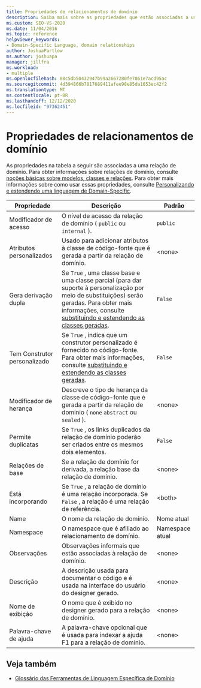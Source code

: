 ```yaml
---
title: Propriedades de relacionamentos de domínio
description: Saiba mais sobre as propriedades que estão associadas a um relationshop de domínio, como modificador de acesso, atributos personalizados e gera derivação dupla.
ms.custom: SEO-VS-2020
ms.date: 11/04/2016
ms.topic: reference
helpviewer_keywords:
- Domain-Specific Language, domain relationships
author: JoshuaPartlow
ms.author: joshuapa
manager: jillfra
ms.workload:
- multiple
ms.openlocfilehash: 88c5db50432947b99a2667280fe7861e7acd95ac
ms.sourcegitcommit: 4d394866b7817689411afee98e85da1653ec42f2
ms.translationtype: MT
ms.contentlocale: pt-BR
ms.lasthandoff: 12/12/2020
ms.locfileid: "97362451"
---
```

# <a name="properties-of-domain-relationships"></a>Propriedades de relacionamentos de domínio
As propriedades na tabela a seguir são associadas a uma relação de domínio. Para obter informações sobre relações de domínio, consulte [noções básicas sobre modelos, classes e relações](../modeling/understanding-models-classes-and-relationships.md). Para obter mais informações sobre como usar essas propriedades, consulte [Personalizando e estendendo uma linguagem de Domain-Specific](../modeling/customizing-and-extending-a-domain-specific-language.md).

|Propriedade|Descrição|Padrão|
|-|-|-|
|Modificador de acesso|O nível de acesso da relação de domínio ( `public` ou `internal` ).|`public`|
|Atributos personalizados|Usado para adicionar atributos à classe de código-fonte que é gerada a partir da relação de domínio.|\<none>|
|Gera derivação dupla|Se `True` , uma classe base e uma classe parcial (para dar suporte à personalização por meio de substituições) serão geradas. Para obter mais informações, consulte [substituindo e estendendo as classes geradas](../modeling/overriding-and-extending-the-generated-classes.md).|`False`|
|Tem Construtor personalizado|Se `True` , indica que um construtor personalizado é fornecido no código-fonte. Para obter mais informações, consulte [substituindo e estendendo as classes geradas](../modeling/overriding-and-extending-the-generated-classes.md).|`False`|
|Modificador de herança|Descreve o tipo de herança da classe de código-fonte que é gerada a partir da relação de domínio ( `none` `abstract` ou `sealed` ).|\<none>|
|Permite duplicatas|Se `True` , os links duplicados da relação de domínio poderão ser criados entre os mesmos dois elementos.|`False`|
|Relações de base|Se a relação de domínio for derivada, a relação base da relação de domínio.|\<none>|
|Está incorporando|Se `True` , a relação de domínio é uma relação incorporada. Se `False` , a relação é uma relação de referência.|\<both>|
|Name|O nome da relação de domínio.|Nome atual|
|Namespace|O namespace que é afiliado ao relacionamento de domínio.|Namespace atual|
|Observações|Observações informais que estão associadas à relação de domínio.|\<none>|
|Descrição|A descrição usada para documentar o código e é usada na interface do usuário do designer gerado.|\<none>|
|Nome de exibição|O nome que é exibido no designer gerado para a relação de domínio.|\<none>|
|Palavra-chave de ajuda|A palavra-chave opcional que é usada para indexar a ajuda F1 para a relação de domínio.|\<none>|

## <a name="see-also"></a>Veja também

- [Glossário das Ferramentas de Linguagem Específica de Domínio](/previous-versions/bb126564(v=vs.100))